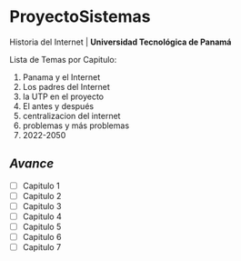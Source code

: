 # ProyectoSistemas
Historia del Internet | **Universidad Tecnológica de Panamá**

Lista de Temas por Capitulo:
1. Panama y el Internet
2. Los padres del Internet 
3. la UTP en el proyecto
4. El antes y después 
5. centralizacion del internet
6. problemas y más problemas
7. 2022-2050

## ***Avance***
- [ ] Capitulo 1
- [ ] Capitulo 2 
- [ ] Capitulo 3
- [ ] Capitulo 4
- [ ] Capitulo 5
- [ ] Capitulo 6
- [ ] Capitulo 7
